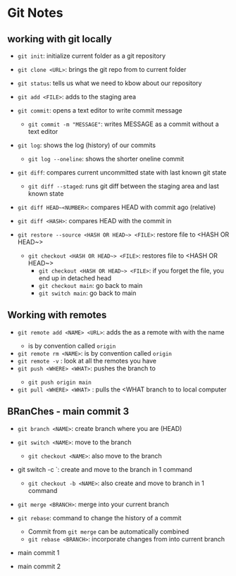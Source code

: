 
# Git Notes

## working with git locally

- `git init`: initialize current folder as a git repository
- `git clone <URL>`: brings the git repo from <URL> to current folder
- `git status`: tells us what we need to kbow about our repository

- `git add <FILE>`: adds <FILE>to the staging area
- `git commit`: opens a text editor to write commit message
    - `git commit -m "MESSAGE"`: writes MESSAGE as a commit without a text editor

- `git log`: shows the log (history) of our commits
    - `git log --oneline`: shows the shorter oneline commit

- `git diff`: compares current uncommitted state with last known git state
    - `git diff --staged`: runs git diff between the staging area and last known state
- `git diff HEAD~<NUMBER>`: compares HEAD with commit <NUMBER> ago (relative)
- `git diff <HASH>`: compares HEAD with the commit in <HASH>

- `git restore --source <HASH OR HEAD~> <FILE>`: restore file to <HASH OR HEAD~>
    - `git checkout <HASH OR HEAD~> <FILE>`: restores file to <HASH OR HEAD~>
        - `git checkout <HASH OR HEAD~> <FILE>`: if you forget the file, you end up in detached head
        - `git checkout main`: go back to main
        - `git switch main`: go back to main

## Working with remotes

- `git remote add <NAME> <URL>`: adds the <URL> as a remote with with the name <NAME>
    - <NAME> is by convention called `origin`
- `git remote rm <NAME>`: is by convention called `origin`
- `git remote -v` : look at all the remotes you have
- `git push <WHERE> <WHAT>`: pushes the <WHAT> branch to <WHERE>
    - `git push origin main`
- `git pull <WHERE> <WHAT>` : pulls the <WHAT branch to <WHERE> to local computer

## BRanChes - main commit 3

- `git branch <NAME>`: create branch <NAME> where you are (HEAD)
- `git switch <NAME>`: move to the branch <NAME>
    - `git checkout <NAME>`: also move to the branch <NAME>
- git switch -c <NAME>`: create and move to the branch <NAME> in 1 command
    - `git checkout -b <NAME>`: also create and move to branch <NAME> in 1 command
- `git merge <BRANCH>`: merge <BRANCH> into your current branch
- `git rebase`: command to change the history of a commit
    - Commit from `git merge` can be automatically combined
    - `git rebase <BRANCH>`: incorporate changes from <BRANCH> into current branch

- main commit 1
- main commit 2
